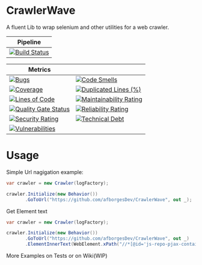 # CrawlerWave
A fluent Lib to wrap selenium and other utilities for a web crawler.

|Pipeline|
|---|
|[![Build Status](https://afborgesdev.visualstudio.com/Crawler%20Wave/_apis/build/status/afborgesDev.CrawlerWave?branchName=master)](https://afborgesdev.visualstudio.com/Crawler%20Wave/_build/latest?definitionId=1&branchName=master)|

| Metrics                                                                                                                                                                                    |                                                                                                                                                                                                         |
| ------------------------------------------------------------------------------------------------------------------------------------------------------------------------------------------ | ------------------------------------------------------------------------------------------------------------------------------------------------------------------------------------------------------- |
| [![Bugs](https://sonarcloud.io/api/project_badges/measure?project=afborgesDev_CrawlerWave&metric=bugs)](https://sonarcloud.io/dashboard?id=afborgesDev_CrawlerWave)                        | [![Code Smells](https://sonarcloud.io/api/project_badges/measure?project=afborgesDev_CrawlerWave&metric=code_smells)](https://sonarcloud.io/dashboard?id=afborgesDev_CrawlerWave)                       |
| [![Coverage](https://sonarcloud.io/api/project_badges/measure?project=afborgesDev_CrawlerWave&metric=coverage)](https://sonarcloud.io/dashboard?id=afborgesDev_CrawlerWave)                | [![Duplicated Lines (%)](https://sonarcloud.io/api/project_badges/measure?project=afborgesDev_CrawlerWave&metric=duplicated_lines_density)](https://sonarcloud.io/dashboard?id=afborgesDev_CrawlerWave) |
| [![Lines of Code](https://sonarcloud.io/api/project_badges/measure?project=afborgesDev_CrawlerWave&metric=ncloc)](https://sonarcloud.io/dashboard?id=afborgesDev_CrawlerWave)              | [![Maintainability Rating](https://sonarcloud.io/api/project_badges/measure?project=afborgesDev_CrawlerWave&metric=sqale_rating)](https://sonarcloud.io/dashboard?id=afborgesDev_CrawlerWave)           |
| [![Quality Gate Status](https://sonarcloud.io/api/project_badges/measure?project=afborgesDev_CrawlerWave&metric=alert_status)](https://sonarcloud.io/dashboard?id=afborgesDev_CrawlerWave) | [![Reliability Rating](https://sonarcloud.io/api/project_badges/measure?project=afborgesDev_CrawlerWave&metric=reliability_rating)](https://sonarcloud.io/dashboard?id=afborgesDev_CrawlerWave)         |
| [![Security Rating](https://sonarcloud.io/api/project_badges/measure?project=afborgesDev_CrawlerWave&metric=security_rating)](https://sonarcloud.io/dashboard?id=afborgesDev_CrawlerWave)  | [![Technical Debt](https://sonarcloud.io/api/project_badges/measure?project=afborgesDev_CrawlerWave&metric=sqale_index)](https://sonarcloud.io/dashboard?id=afborgesDev_CrawlerWave)                    |
| [![Vulnerabilities](https://sonarcloud.io/api/project_badges/measure?project=afborgesDev_CrawlerWave&metric=vulnerabilities)](https://sonarcloud.io/dashboard?id=afborgesDev_CrawlerWave)  |


# Usage

Simple Url nagigation example:

```csharp
var crawler = new Crawler(logFactory);

crawler.Initialize(new Behavior())
       .GoToUrl("https://github.com/afborgesDev/CrawlerWave", out _);
```

Get Element text
```csharp
var crawler = new Crawler(logFactory);

crawler.Initialize(new Behavior())
       .GoToUrl("https://github.com/afborgesDev/CrawlerWave", out _)
       .ElementInnerText(WebElement.xPath("//*[@id='js-repo-pjax-container']/div[1]/div/h1"), out var elementText);
```

More Examples on Tests or on Wiki(WIP)